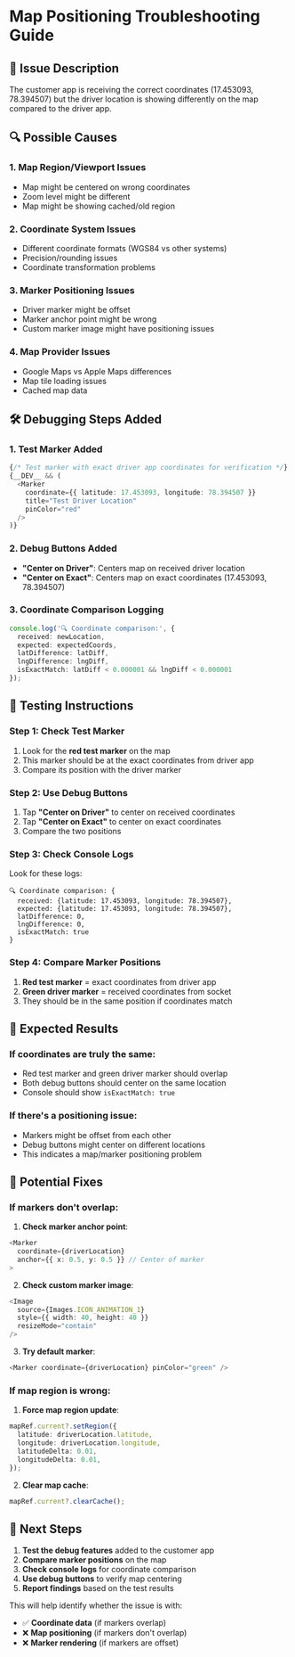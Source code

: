 # Map Positioning Troubleshooting Guide

## 🚨 **Issue Description**
The customer app is receiving the correct coordinates (17.453093, 78.394507) but the driver location is showing differently on the map compared to the driver app.

## 🔍 **Possible Causes**

### **1. Map Region/Viewport Issues**
- Map might be centered on wrong coordinates
- Zoom level might be different
- Map might be showing cached/old region

### **2. Coordinate System Issues**
- Different coordinate formats (WGS84 vs other systems)
- Precision/rounding issues
- Coordinate transformation problems

### **3. Marker Positioning Issues**
- Driver marker might be offset
- Marker anchor point might be wrong
- Custom marker image might have positioning issues

### **4. Map Provider Issues**
- Google Maps vs Apple Maps differences
- Map tile loading issues
- Cached map data

## 🛠️ **Debugging Steps Added**

### **1. Test Marker Added**
```typescript
{/* Test marker with exact driver app coordinates for verification */}
{__DEV__ && (
  <Marker 
    coordinate={{ latitude: 17.453093, longitude: 78.394507 }} 
    title="Test Driver Location"
    pinColor="red"
  />
)}
```

### **2. Debug Buttons Added**
- **"Center on Driver"**: Centers map on received driver location
- **"Center on Exact"**: Centers map on exact coordinates (17.453093, 78.394507)

### **3. Coordinate Comparison Logging**
```typescript
console.log('🔍 Coordinate comparison:', {
  received: newLocation,
  expected: expectedCoords,
  latDifference: latDiff,
  lngDifference: lngDiff,
  isExactMatch: latDiff < 0.000001 && lngDiff < 0.000001
});
```

## 🧪 **Testing Instructions**

### **Step 1: Check Test Marker**
1. Look for the **red test marker** on the map
2. This marker should be at the exact coordinates from driver app
3. Compare its position with the driver marker

### **Step 2: Use Debug Buttons**
1. Tap **"Center on Driver"** to center on received coordinates
2. Tap **"Center on Exact"** to center on exact coordinates
3. Compare the two positions

### **Step 3: Check Console Logs**
Look for these logs:
```
🔍 Coordinate comparison: {
  received: {latitude: 17.453093, longitude: 78.394507},
  expected: {latitude: 17.453093, longitude: 78.394507},
  latDifference: 0,
  lngDifference: 0,
  isExactMatch: true
}
```

### **Step 4: Compare Marker Positions**
1. **Red test marker** = exact coordinates from driver app
2. **Green driver marker** = received coordinates from socket
3. They should be in the same position if coordinates match

## 🎯 **Expected Results**

### **If coordinates are truly the same:**
- Red test marker and green driver marker should overlap
- Both debug buttons should center on the same location
- Console should show `isExactMatch: true`

### **If there's a positioning issue:**
- Markers might be offset from each other
- Debug buttons might center on different locations
- This indicates a map/marker positioning problem

## 🔧 **Potential Fixes**

### **If markers don't overlap:**
1. **Check marker anchor point**:
```typescript
<Marker 
  coordinate={driverLocation} 
  anchor={{ x: 0.5, y: 0.5 }} // Center of marker
>
```

2. **Check custom marker image**:
```typescript
<Image 
  source={Images.ICON_ANIMATION_1}
  style={{ width: 40, height: 40 }}
  resizeMode="contain"
/>
```

3. **Try default marker**:
```typescript
<Marker coordinate={driverLocation} pinColor="green" />
```

### **If map region is wrong:**
1. **Force map region update**:
```typescript
mapRef.current?.setRegion({
  latitude: driverLocation.latitude,
  longitude: driverLocation.longitude,
  latitudeDelta: 0.01,
  longitudeDelta: 0.01,
});
```

2. **Clear map cache**:
```typescript
mapRef.current?.clearCache();
```

## 📝 **Next Steps**

1. **Test the debug features** added to the customer app
2. **Compare marker positions** on the map
3. **Check console logs** for coordinate comparison
4. **Use debug buttons** to verify map centering
5. **Report findings** based on the test results

This will help identify whether the issue is with:
- ✅ **Coordinate data** (if markers overlap)
- ❌ **Map positioning** (if markers don't overlap)
- ❌ **Marker rendering** (if markers are offset)
